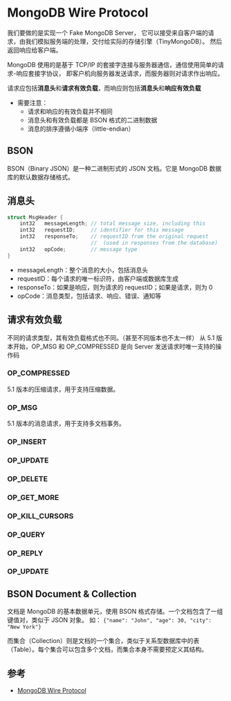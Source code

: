 # MongoDB Wire Protocol

我们要做的是实现一个 Fake MongoDB Server， 它可以接受来自客户端的请求，由我们模拟服务端的处理，交付给实际的存储引擎（TinyMongoDB）。
然后返回响应给客户端。

MongoDB 使用的是基于 TCP/IP 的套接字连接与服务器通信，通信使用简单的请求-响应套接字协议，
即客户机向服务器发送请求，而服务器则对请求作出响应。

请求应包括**消息头**和**请求有效负载**，而响应则包括**消息头**和**响应有效负载**
- 需要注意：
    - 请求和响应的有效负载并不相同
    - 消息头和有效负载都是 BSON 格式的二进制数据
    - 消息的排序遵循小端序（little-endian）

## BSON

BSON（Binary JSON）是一种二进制形式的 JSON 文档。它是 MongoDB 数据库的默认数据存储格式。

## 消息头

```c
struct MsgHeader {
    int32   messageLength; // total message size, including this
    int32   requestID;     // identifier for this message
    int32   responseTo;    // requestID from the original request
                           //  (used in responses from the database)
    int32   opCode;        // message type
}
```
- messageLength：整个消息的大小，包括消息头
- requestID：每个请求的唯一标识符，由客户端或数据库生成
- responseTo：如果是响应，则为请求的 requestID；如果是请求，则为 0
- opCode：消息类型，包括请求、响应、错误、通知等

## 请求有效负载

不同的请求类型，其有效负载格式也不同。（甚至不同版本也不太一样）
从 5.1 版本开始，OP_MSG 和 OP_COMPRESSED 是向 Server 发送请求时唯一支持的操作码

### OP_COMPRESSED
5.1 版本的压缩请求，用于支持压缩数据。

### OP_MSG
5.1 版本的消息请求，用于支持多文档事务。

### OP_INSERT

### OP_UPDATE

### OP_DELETE

### OP_GET_MORE

### OP_KILL_CURSORS

### OP_QUERY

### OP_REPLY

### OP_UPDATE

## BSON Document & Collection

文档是 MongoDB 的基本数据单元，使用 BSON 格式存储。一个文档包含了一组键值对，类似于 JSON 对象。
如： `{"name": "John", "age": 30, "city": "New York"}`

而集合（Collection）则是文档的一个集合，类似于关系型数据库中的表（Table）。每个集合可以包含多个文档，而集合本身不需要预定义其结构。

## 参考
- [MongoDB Wire Protocol](https://www.mongodb.com/zh-cn/docs/manual/reference/mongodb-wire-protocol/)
